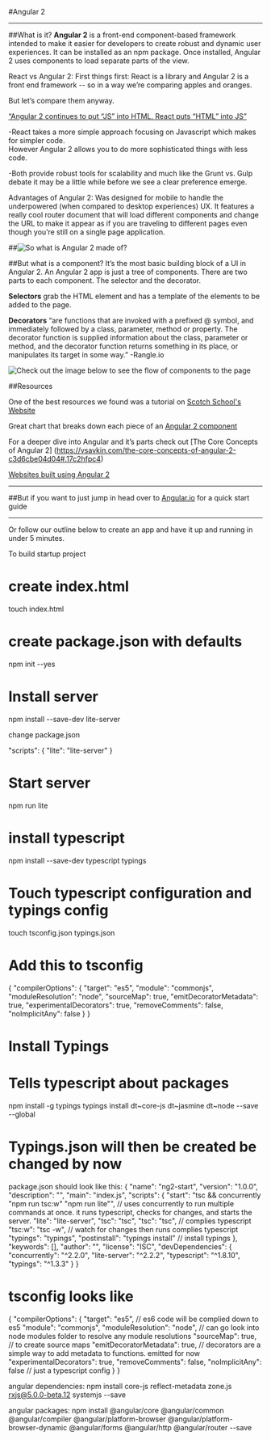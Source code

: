 #Angular 2
***
##What is it?
**Angular 2** is a front-end component-based framework intended to make it easier for developers to create robust and dynamic user experiences. It can be installed as an  npm package. Once installed, Angular 2 uses components to load separate parts of the view.

React vs Angular 2:
First things first: React is a library and Angular 2 is a front end framework -- so in a way we’re comparing apples and oranges.  

But let’s compare them anyway.

[“Angular 2 continues to put “JS” into HTML. React puts “HTML” into JS”](https://medium.freecodecamp.com/angular-2-versus-react-there-will-be-blood-66595faafd51#.u4htqa941)

-React takes a more simple approach focusing on Javascript which makes for simpler code.  
However Angular 2 allows you to do more sophisticated things with less code.

-Both provide robust tools for scalability and much like the Grunt vs. Gulp debate it may be a little while before we see a clear preference emerge.


Advantages of Angular 2:
Was designed for mobile to handle the underpowered (when compared to desktop experiences) UX.  It features a really cool router document that will load different components and change the URL to make it appear as if you are traveling to different pages even though you’re still on a single page application.

##![So what is Angular 2 made of?](http://i.imgur.com/X2enHTJ.jpg)

##But what is a component?
It’s the most basic building block of a UI in Angular 2.  An Angular 2 app is just a tree of components.  There are two parts to each component.  The selector and the decorator.

**Selectors** grab the HTML element and has a template of the elements to be added to the page.

**Decorators** “are functions that are invoked with a prefixed @ symbol, and immediately followed by a class, parameter, method or property. The decorator function is supplied information about the class, parameter or method, and the decorator function returns something in its place, or manipulates its target in some way.” -Rangle.io


![Check out the image below to see the flow of components to the page](http://i.imgur.com/skEz93h.png)

##Resources

One of the best resources we found was a tutorial on [Scotch School's Website](https://school.scotch.io/getting-started-with-angular-2)

Great chart that breaks down each piece of an [Angular 2 component](https://www.ng-book.com/2/)

For a deeper dive into Angular and it’s parts check out [The Core Concepts of Angular 2]
(https://vsavkin.com/the-core-concepts-of-angular-2-c3d6cbe04d04#.17c2hfpc4)

[Websites built using Angular 2](http://builtwithangular2.com/)

***
##But if you want to just jump in head over to [Angular.io](https://angular.io/docs/ts/latest/quickstart.html) for a quick start guide

***

Or follow our outline below to create an app and have it up and running in under 5 minutes.

To build startup project

# create index.html
touch index.html
# create package.json with defaults
npm init --yes

# Install server
npm install --save-dev lite-server

change package.json

"scripts": {
  "lite": "lite-server"
}

# Start server
npm run lite

# install typescript
npm install --save-dev typescript typings

# Touch typescript configuration and typings config
touch tsconfig.json typings.json

# Add this to tsconfig

{
  "compilerOptions": {
    "target": "es5",
    "module": "commonjs",
    "moduleResolution": "node",
    "sourceMap": true,
    "emitDecoratorMetadata": true,
    "experimentalDecorators": true,
    "removeComments": false,
    "noImplicitAny": false
  }
}

# Install Typings
# Tells typescript about packages
npm install -g typings
typings install dt~core-js dt~jasmine dt~node --save --global

# Typings.json will then be created  be changed by now

package.json should look like this:
{
  "name": "ng2-start",
  "version": "1.0.0",
  "description": "",
  "main": "index.js",
  "scripts": {
    "start": "tsc && concurrently \"npm run tsc:w\" \"npm run lite\"",
    // uses concurrently to run multiple commands at once. it runs typescript, checks for changes, and starts the server.
    "lite": "lite-server",
    "tsc": "tsc",
    "tsc": "tsc", // complies typescript
    "tsc:w": "tsc -w", // watch for changes then runs complies typescript
    "typings": "typings",
    "postinstall": "typings install" // install typings
  },
  "keywords": [],
  "author": "",
  "license": "ISC",
  "devDependencies": {
    "concurrently": "^2.2.0",
    "lite-server": "^2.2.2",
    "typescript": "^1.8.10",
    "typings": "^1.3.3"
  }
}

# tsconfig looks like

{
  "compilerOptions": {
    "target": "es5", // es6 code will be complied down to es5
    "module": "commonjs",
    "moduleResolution": "node", // can go look into node modules folder to resolve any module resolutions
    "sourceMap": true, // to create source maps
    "emitDecoratorMetadata": true, // decorators are a simple way to add metadata to functions. emitted for now
    "experimentalDecorators": true,
    "removeComments": false,
    "noImplicitAny": false // just a typescript config
  }
}

angular dependencies:
npm install core-js reflect-metadata zone.js rxjs@5.0.0-beta.12 systemjs --save

angular packages:
npm install @angular/core @angular/common @angular/compiler @angular/platform-browser @angular/platform-browser-dynamic @angular/forms @angular/http @angular/router --save

